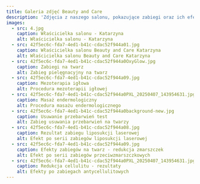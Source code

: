 ```yaml
---
title: Galeria zdjęć Beauty and Care
description: 'Zdjęcia z naszego salonu, pokazujące zabiegi oraz ich efekty.'
images:
  - src: 4.jpg
    caption: Właścicielka salonu - Katarzyna
    alt: Właścicielka salonu - Katarzyna
  - src: 42f5ec6c-fda7-4ed1-b41c-cdac52f944a01.jpg
    caption: Właścicielka salonu Beauty and Care Katarzyna
    alt: Właścicielka salonu Beauty and Care Katarzyna
  - src: 42f5ec6c-fda7-4ed1-b41c-cdac52f944a0OxyGlow.jpg
    caption: Zabiegi na twarz
    alt: Zabieg pielęgnacyjny na twarz
  - src: 42f5ec6c-fda7-4ed1-b41c-cdac52f944a09.jpg
    caption: Mezoterapia igłowa
    alt: Procedura mezoterapii igłowej
  - src: 42f5ec6c-fda7-4ed1-b41c-cdac52f944a0PXL_20250407_143954631.jpg
    caption: Masaż endermologiczny
    alt: Procedura masażu endermologicznego
  - src: 42f5ec6c-fda7-4ed1-b41c-cdac52f944a0background-new.jpg
    caption: Usuwanie przebarwień test
    alt: Zabieg usuwania przebarwień na twarzy
  - src: 42f5ec6c-fda7-4ed1-b41c-cdac52f944a08.jpg
    caption: Rezultat zabiegu liposukcji laserowej
    alt: Efekt po serii zabiegów liposukcji laserowej
  - src: 42f5ec6c-fda7-4ed1-b41c-cdac52f944a09.jpg
    caption: Efekty zabiegów na twarz - redukcja zmarszczek
    alt: Efekt po serii zabiegów przeciwzmarszczkowych
  - src: 42f5ec6c-fda7-4ed1-b41c-cdac52f944a0PXL_20250407_143954631.jpg
    caption: Redukcja cellulitu - rezultaty
    alt: Efekty po zabiegach antycellulitowych
---
```


